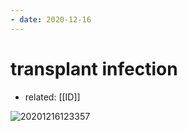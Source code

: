 ```yaml
---
- date: 2020-12-16
---
```


# transplant infection

- related: [[ID]]

![20201216123357](https://photos.thisispiggy.com/file/wikiFiles/20201216123357.png)

